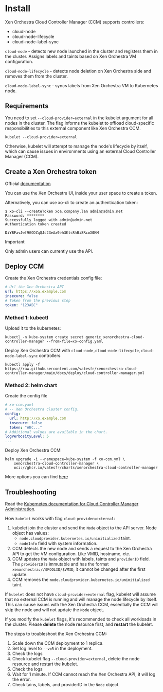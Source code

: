 # Install

Xen Orchestra Cloud Controller Manager (CCM) supports controllers:
* cloud-node
* cloud-node-lifecycle
* cloud-node-label-sync

`cloud-node` - detects new node launched in the cluster and registers them in the cluster.
Assigns labels and taints based on Xen Orchestra VM configuration.

`cloud-node-lifecycle` - detects node deletion on Xen Orchestra side and removes them from the cluster.

`cloud-node-label-sync` - syncs labels from Xen Orchestra VM to Kubernetes node.

## Requirements

You need to set `--cloud-provider=external` in the kubelet argument for all nodes in the cluster.
The flag informs the kubelet to offload cloud-specific responsibilities to this external component like Xen Orchestra CCM.

```shell
kubelet --cloud-provider=external
```

Otherwise, kubelet will attempt to manage the node's lifecycle by itself, which can cause issues in environments using an external Cloud Controller Manager (CCM).

## Create a Xen Orchestra token

Official [documentation](https://docs.xcp-ng.org/management/manage-at-scale/xo-api/#authentication)

You can use the Xen Orchestra UI, inside your user space to create a token.


Alternatively, you can use xo-cli to create an authentication token:

```shell
$ xo-cli --createToken xoa.company.lan admin@admin.net
Password: ********
Successfully logged with admin@admin.net
Authentication token created

DiYBFavJwf9GODZqQJs23eAx9eh3KlsRhBi8RcoX0KM
```
> [!IMPORTANT]  
> Only admin users can currently use the API.

## Deploy CCM

Create the Xen Orchestra credentials config file:

```yaml
# Url the Xen Orchestra API
url: https://xoa.example.com
insecure: false
# Token from the previous step
token: "123ABC"
```

### Method 1: kubectl

Upload it to the kubernetes:

```shell
kubectl -n kube-system create secret generic xenorchestra-cloud-controller-manager --from-file=xo-config.yaml
```

Deploy Xen Orchestra CCM with `cloud-node,cloud-node-lifecycle,cloud-node-label-sync` controllers

```shell
kubectl apply -f https://raw.githubusercontent.com/vatesfr/xenorchestra-cloud-controller-manager/main/docs/deploy/cloud-controller-manager.yml
```

### Method 2: helm chart

Create the config file

```yaml
# xo-ccm.yaml
# -- Xen Orchestra cluster config.
config:
  url: http://xo.example.com
  insecure: false
  token: "ABC..."
# Additional values are available in the chart.
logVerbosityLevel: 5
...
```

Deploy Xen Orchestra CCM

```
helm upgrade -i --namespace=kube-system -f xo-ccm.yml \
    xenorchestra-cloud-controller-manager \
    oci://ghcr.io/vatesfr/charts/xenorchestra-cloud-controller-manager
```

More options you can find [here](charts/xenorchestra-cloud-controller-manager)

## Troubleshooting

Read the [Kubernetes documentation for Cloud Controller Manager Administration](https://kubernetes.io/docs/tasks/administer-cluster/running-cloud-controller/).

How `kubelet` works with flag `cloud-provider=external`:

1. kubelet join the cluster and send the `Node` object to the API server.
Node object has values:
    * `node.cloudprovider.kubernetes.io/uninitialized` taint.
    * `nodeInfo` field with system information.
2. CCM detects the new node and sends a request to the Xen Orchestra API to get the VM configuration. Like VMID, hostname, etc.
3. CCM updates the `Node` object with labels, taints and `providerID` field. The `providerID` is immutable and has the format `xenorchestra://$POOLID/$VMID`, it cannot be changed after the first update.
4. CCM removes the `node.cloudprovider.kubernetes.io/uninitialized` taint.

If `kubelet` does not have `cloud-provider=external` flag, kubelet will assume that no external CCM is running and will manage the node lifecycle by itself.
This can cause issues with the Xen Orchestra CCM, essentially the CCM will skip the node and will not update the `Node` object.

If you modify the `kubelet` flags, it's recommended to check all workloads in the cluster.
Please __delete__ the node resource first, and __restart__ the kubelet.

The steps to troubleshoot the Xen Orchestra CCM:
1. Scale down the CCM deployment to 1 replica.
2. Set log level to `--v=5` in the deployment.
3. Check the logs
4. Check kubelet flag `--cloud-provider=external`, delete the node resource and restart the kubelet.
5. Check the logs
6. Wait for 1 minute. If CCM cannot reach the Xen Orchestra API, it will log the error.
7. Check tains, labels, and providerID in the `Node` object.
